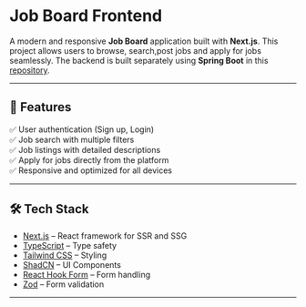 # **Job Board Frontend**  

A modern and responsive **Job Board** application built with **Next.js**. This project allows users to browse, search,post jobs and apply for jobs seamlessly. The backend is built separately using **Spring Boot** in this [repository](https://github.com/osteensouthpaw/job-portal).  

---

## 🚀 **Features**  

✅ User authentication (Sign up, Login)  
✅ Job search with multiple filters  
✅ Job listings with detailed descriptions  
✅ Apply for jobs directly from the platform  
✅ Responsive and optimized for all devices  

---

## 🛠️ **Tech Stack**   
- [Next.js](https://nextjs.org/) – React framework for SSR and SSG  
- [TypeScript](https://www.typescriptlang.org/) – Type safety  
- [Tailwind CSS](https://tailwindcss.com/) – Styling  
- [ShadCN](https://www.radix-ui.com/) – UI Components  
- [React Hook Form](https://react-hook-form.com/) – Form handling  
- [Zod](https://zod.dev/) – Form validation   

---

